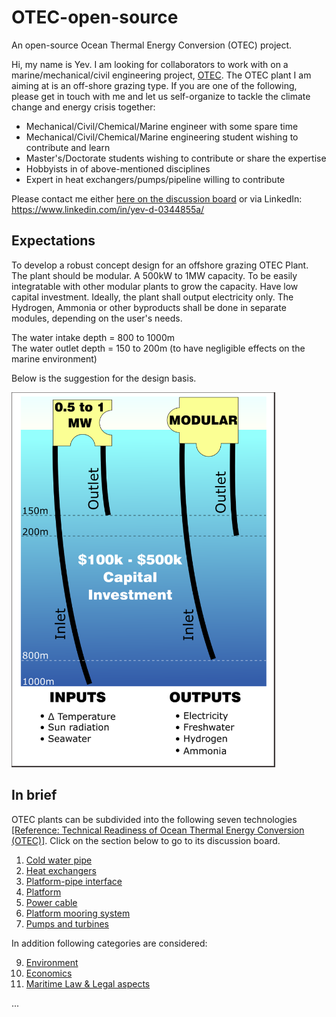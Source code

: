 # OTEC-open-source

An open-source Ocean Thermal Energy Conversion (OTEC) project.

Hi, my name is Yev. I am looking for collaborators to work with on a marine/mechanical/civil engineering project, [OTEC](https://en.wikipedia.org/wiki/Ocean_thermal_energy_conversion). The OTEC plant I am aiming at is an off-shore grazing type. If you are one of the following, please get in touch with me and let us self-organize to tackle the climate change and energy crisis together:

* Mechanical/Civil/Chemical/Marine engineer with some spare time
* Mechanical/Civil/Chemical/Marine engineering student wishing to contribute and learn
* Master's/Doctorate students wishing to contribute or share the expertise
* Hobbyists in of above-mentioned disciplines
* Expert in heat exchangers/pumps/pipeline willing to contribute

Please contact me either [here on the discussion board](https://github.com/yev-d/OTEC-open-source/discussions/1#discussion-4121236) or via LinkedIn: https://www.linkedin.com/in/yev-d-0344855a/

## Expectations

To develop a robust concept design for an offshore grazing OTEC Plant. The plant should be modular. A 500kW to 1MW capacity. To be easily integratable with other modular plants to grow the capacity. Have low capital investment. Ideally, the plant shall output electricity only. The Hydrogen, Ammonia or other byproducts shall be done in separate modules, depending on the user's needs.

The water intake depth = 800 to 1000m <br>
The water outlet depth = 150 to 200m (to have negligible effects on the marine environment)

Below is the suggestion for the design basis.

<img alt="design basis rev.00" src="IMG/Design_Basis_Rev.00.png" height=600>

## In brief

OTEC plants can be subdivided into the following seven technologies [[Reference: Technical Readiness of Ocean Thermal Energy Conversion (OTEC)]](https://github.com/yev-d/OTEC-open-source/blob/main/Literature%20Review/PDF/2009-11_Technical%20Readiness%20of%20Ocean%20Thermal%20Energy%20Conversion%20(OTEC)%20Nov-2009.pdf). Click on the section below to go to its discussion board.

1. [Cold water pipe](https://github.com/yev-d/OTEC-open-source/discussions/2#discussion-4123687)
2. [Heat exchangers](https://github.com/yev-d/OTEC-open-source/discussions/3#discussion-4123694)
3. [Platform-pipe interface](https://github.com/yev-d/OTEC-open-source/discussions/4#discussion-4123698)
4. [Platform](https://github.com/yev-d/OTEC-open-source/discussions/5#discussion-4123704)
5. [Power cable](https://github.com/yev-d/OTEC-open-source/discussions/6#discussion-4123707)
6. [Platform mooring system](https://github.com/yev-d/OTEC-open-source/discussions/7#discussion-4123709)
7. [Pumps and turbines](https://github.com/yev-d/OTEC-open-source/discussions/8#discussion-4123711)

In addition following categories are considered:

9. [Environment](https://github.com/yev-d/OTEC-open-source/discussions/9#discussion-4123713)
10. [Economics](https://github.com/yev-d/OTEC-open-source/discussions/10#discussion-4123714)
11. [Maritime Law & Legal aspects](https://github.com/yev-d/OTEC-open-source/discussions/11#discussion-4123715)

...
